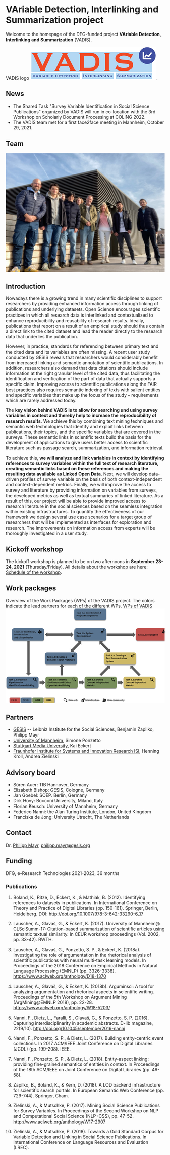 # VAriable Detection, Interlinking and Summarization project

Welcome to the homepage of the DFG-funded project **VAriable Detection, Interlinking and Summarization** (VADIS).

VADIS logo ![logo](VADIS-logo_small.png).


## News

* The Shared Task "Survey Variable Identification in Social Science Publications" organized by VADIS will run in co-location with the 3rd Workshop on Scholarly Document Processing at COLING 2022.
* The VADIS team met for a first face2face meeting in Mannheim, October 29, 2021.

## Team
![Team](team.jpeg)

## Introduction
Nowadays there is a growing trend in many scientific disciplines to support researchers by providing enhanced information access through linking of publications and underlying datasets. Open Science encourages scientiﬁc practices in which all research data is interlinked and contextualized to enhance reproducibility and reusability of research results. Ideally, publications that report on a result of an empirical study should thus contain a direct link to the cited dataset and lead the reader directly to the research data that underlies the publication.

However, in practice, standards for referencing between primary text and the cited data and its variables are often missing. A recent user study conducted by GESIS reveals that researchers would considerably benefit from increased linking and semantic annotation of scientific publications. In addition, researchers also demand that data citations should include information at the right granular level of the cited data, thus facilitating the identification and verification of the part of data that actually supports a specific claim. Improving access to scientific publications along the FAIR best practices also requires semantic indexing of texts with salient entities and specific variables that make up the focus of the study – requirements which are rarely addressed today.

The **key vision behind VADIS is to allow for searching und using survey variables in context and thereby help to increase the reproducibility of research results**. We achieve this by combining text mining techniques and semantic web technologies that identify and exploit links between publications, their topics, and the specific variables that are covered in the surveys. These semantic links in scientific texts build the basis for the development of applications to give users better access to scientific literature such as passage search, summarization, and information retrieval.

To achieve this, **we will analyze and link variables in context by identifying references to survey variables within the full text of research literature, creating semantic links based on these references and making the resulting data available as Linked Open Data**. Next, we will develop data-driven profiles of survey variable on the basis of both context-independent and context-dependent metrics. Finally, we will improve the access to survey and literature by providing information on variables from surveys, the developed metrics as well as textual summaries of linked literature. As a result of this, our project will be able to provide improved access to research literature in the social sciences based on the seamless integration within existing infrastructures. To quantify the effectiveness of our framework we design several use case scenarios for a target group of researchers that will be implemented as interfaces for exploration and research. The improvements on information access from experts will be thoroughly investigated in a user study.

## Kickoff workshop

The kickoff workshop is planned to be on two afternoons in **September 23-24, 2021** (Thursday/Friday). 
All details about the workshop are here: [Schedule of the workshop](workshop2021.md).

## Work packages

Overview of the Work Packages (WPs) of the VADIS project. The colors indicate the lead partners for each of the different WPs. 
[WPs of VADIS](https://github.com/vadis-project/vadis.github.io/blob/main/VADIS-WPs.png) ![WPs of VADIS](VADIS-WPs.png)

## Partners
- [GESIS](https://www.gesis.org/en/home) -- Leibniz Institute for the Social Sciences, Benjamin Zapilko, Philipp Mayr
- [University of Mannheim](https://www.uni-mannheim.de/en/), Simone Ponzetto
- [Stuttgart Media University](https://www.hdm-stuttgart.de/en), Kai Eckert
- [Fraunhofer Institute for Systems and Innovation Research ISI](https://www.isi.fraunhofer.de/en.html), Henning Kroll, Andrea Zielinski


## Advisory board
- Sören Auer: TIB Hannover, Germany 
- Elizabeth Bishop: GESIS, Cologne, Germany  
- Jan Goebel: SOEP. Berlin, Germany
- Dirk Hovy: Bocconi University, Milano, Italy
- Florian Keusch: University of Mannheim, Germany
- Federico Nanni: the Alan Turing Institute, London, United Kingdom
- Franciska de Jong: University Utrecht, The Netherlands


## Contact
Dr. [Philipp Mayr](https://philippmayr.github.io/), philipp.mayr@gesis.org

## Funding
DFG, e-Research Technologies
2021-2023, 36 months

### Publications

1.	Boland, K., Ritze, D., Eckert, K., & Mathiak, B. (2012). Identifying references to datasets in publications. In International Conference on Theory and Practice of Digital Libraries (pp. 150-161). Springer, Berlin, Heidelberg. DOI: http://doi.org/10.1007/978-3-642-33290-6_17

2.	Lauscher, A., Glavaš, G., & Eckert, K. (2017). University of Mannheim@ CLSciSumm-17: Citation-based summarization of scientific articles using semantic textual similarity. In CEUR workshop proceedings (Vol. 2002, pp. 33-42). RWTH.

3.	Lauscher, A., Glavaš, G., Ponzetto, S. P., & Eckert, K. (2018a). Investigating the role of argumentation in the rhetorical analysis of scientific publications with neural multi-task learning models. In Proceedings of the 2018 Conference on Empirical Methods in Natural Language Processing (EMNLP) (pp. 3326-3338). https://www.aclweb.org/anthology/D18-1370

4.	Lauscher, A., Glavaš, G., & Eckert, K. (2018b). Arguminsci: A tool for analyzing argumentation and rhetorical aspects in scientific writing. Proceedings of the 5th Workshop on Argument Mining (ArgMining@EMNLP 2018), pp. 22-28. https://www.aclweb.org/anthology/W18-5203/

5.	Nanni, F., Dietz, L., Faralli, S., Glavaš, G., & Ponzetto, S. P. (2016). Capturing interdisciplinarity in academic abstracts. D-lib magazine, 22(9/10). http://doi.org/10.1045/september2016-nanni

6.	Nanni, F., Ponzetto, S. P., & Dietz, L. (2017). Building entity-centric event collections. In 2017 ACM/IEEE Joint Conference on Digital Libraries (JCDL) (pp. 199-208). IEEE.

7.	Nanni, F., Ponzetto, S. P., & Dietz, L. (2018). Entity-aspect linking: providing fine-grained semantics of entities in context. In Proceedings of the 18th ACM/IEEE on Joint Conference on Digital Libraries (pp. 49-58).

8.	Zapilko, B., Boland, K., & Kern, D. (2018). A LOD backend infrastructure for scientific search portals. In European Semantic Web Conference (pp. 729-744). Springer, Cham.

9.	Zielinski, A., & Mutschke, P. (2017). Mining Social Science Publications for Survey Variables. In Proceedings of the Second Workshop on NLP and Computational Social Science (NLP+CSS), pp. 47-52. http://www.aclweb.org/anthology/W17-2907

10.	Zielinski, A., & Mutschke, P. (2018). Towards a Gold Standard Corpus for Variable Detection and Linking in Social Science Publications. In International Conference on Language Resources and Evaluation (LREC).

